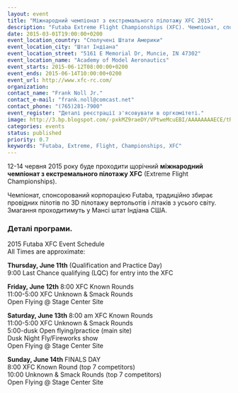 ```yaml
---
layout: event
title: "Міжнародний чемпіонат з екстремального пілотажу XFC 2015"
description: "Futaba Extreme Flight Championships (XFC). Чемпіонат, спонсорований корпорацією Futaba, традиційно збирає провідних пілотів по 3D пілотажу вертольотів і літаків з усього світу. Змагання проходитимуть у Мансі штат Індіана США."
date: 2015-03-01T19:00:00+0200
event_location_country: "Сполучені Штати Америки"
event_location_city: "Штат Індіана"
event_location_street: "5161 E Memorial Dr, Muncie, IN 47302"
event_location_name: "Academy of Model Aeronautics"
event_starts: 2015-06-12T08:00:00+0200
event_ends: 2015-06-14T10:00:00+0200
event_url: http://www.xfc-rc.com/
organization:
contact_name: "Frank Noll Jr."
contact_e-mail: "frank.noll@comcast.net"
contact_phone: "(765)281-7900"
event_register: "Деталі реєстрації з'ясовувати в оргкомітеті."
image: http://3.bp.blogspot.com/-pxkMZ9raeDY/VPtweMcuEBI/AAAAAAAAECE/tRbcDSNCh4E/s1600/xfc-extreme-flight-championship.jpg
categories: events
status: published
priority: 0.7
keywords: "Futaba, Extreme, Flight, Championships, XFC"
---
```


12-14 червня 2015 року буде проходити щорічний **міжнародний чемпіонат з екстремального пілотажу XFC** (Extreme Flight Championships).

Чемпіонат, спонсорований корпорацією Futaba, традиційно збирає провідних пілотів по 3D пілотажу вертольотів і літаків з усього світу. Змагання проходитимуть у Мансі штат Індіана США.

### Деталі програми.

2015 Futaba XFC Event Schedule <br />
All Times are approximate:

**Thursday, June 11th** (Qualification and Practice Day) <br />
9:00 	Last Chance qualifying (LQC) for entry into the XFC

**Friday, June 12th**
8:00 	XFC Known Rounds <br />
11:00-5:00 	XFC Unknown & Smack Rounds <br />
Open Flying @ Stage Center Site

**Saturday, June 13th**
8:00 am 	XFC Known Rounds <br />
11:00-5:00 	XFC Unknown & Smack Rounds <br />
5:00-dusk 	Open flying/practice (main site) <br />
Dusk 	Night Fly/Fireworks show <br />
Open Flying @ Stage Center Site

**Sunday, June 14th**
FINALS DAY <br />
8:00 	XFC Known Round (top 7 competitors) <br />
10:00 	Unknown & Smack Rounds (top 7 competitors) <br />
Open Flying @ Stage Center Site
